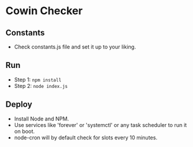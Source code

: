 # Cowin Checker

## Constants

- Check constants.js file and set it up to your liking.

## Run

- Step 1: `npm install`
- Step 2: `node index.js`

## Deploy

- Install Node and NPM.
- Use services like 'forever' or 'systemctl' or any task scheduler to run it on boot.
- node-cron will by default check for slots every 10 minutes.
